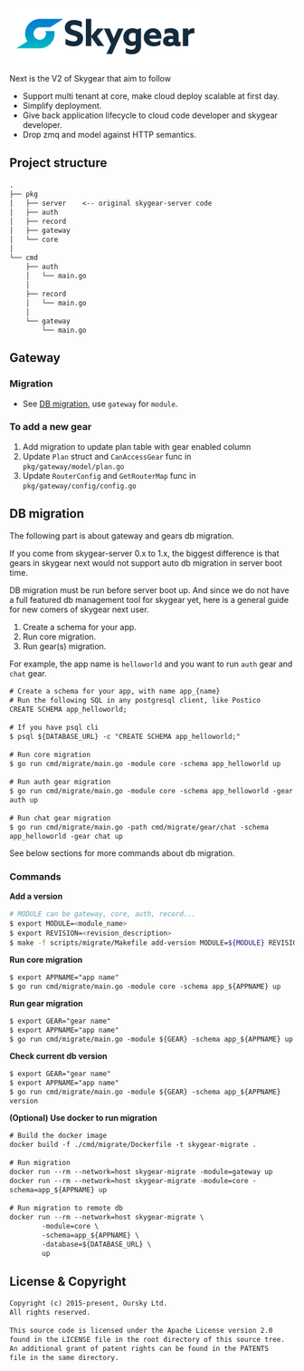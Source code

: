 ![Skygear Logo](.github/skygear-logo.png)

Next is the V2 of Skygear that aim to follow

- Support multi tenant at core, make cloud deploy scalable at first day.
- Simplify deployment.
- Give back application lifecycle to cloud code developer and skygear
  developer.
- Drop zmq and model against HTTP semantics.

## Project structure

```
.
├── pkg
│   ├── server    <-- original skygear-server code
│   ├── auth
│   ├── record
│   ├── gateway
│   └── core
│
└── cmd
    ├── auth
    │   └── main.go
    │
    ├── record
    │   └── main.go
    │
    └── gateway
        └── main.go
```

## Gateway

### Migration

- See [DB migration](#db-migration), use `gateway` for `module`.

### To add a new gear

1. Add migration to update plan table with gear enabled column
2. Update `Plan` struct and `CanAccessGear` func in `pkg/gateway/model/plan.go`
3. Update `RouterConfig` and `GetRouterMap` func in `pkg/gateway/config/config.go`

## DB migration

The following part is about gateway and gears db migration.

If you come from skygear-server 0.x to 1.x, the biggest difference is that gears in skygear next would not support auto db migration in server boot time.

DB migration must be run before server boot up. And since we do not have a full featured db management tool for skygear yet, here is a general guide for new comers of skygear next user.

1. Create a schema for your app.
1. Run core migration.
1. Run gear(s) migration.

For example, the app name is `helloworld` and you want to run `auth` gear and `chat` gear.

```
# Create a schema for your app, with name app_{name}
# Run the following SQL in any postgresql client, like Postico
CREATE SCHEMA app_helloworld;

# If you have psql cli
$ psql ${DATABASE_URL} -c "CREATE SCHEMA app_helloworld;"

# Run core migration
$ go run cmd/migrate/main.go -module core -schema app_helloworld up

# Run auth gear migration
$ go run cmd/migrate/main.go -module core -schema app_helloworld -gear auth up

# Run chat gear migration
$ go run cmd/migrate/main.go -path cmd/migrate/gear/chat -schema app_helloworld -gear chat up
```

See below sections for more commands about db migration.

### Commands

**Add a version**

```sh
# MODULE can be gateway, core, auth, record...
$ export MODULE=<module_name>
$ export REVISION=<revision_description>
$ make -f scripts/migrate/Makefile add-version MODULE=${MODULE} REVISION=${REVISION}
```

**Run core migration**

```
$ export APPNAME="app name"
$ go run cmd/migrate/main.go -module core -schema app_${APPNAME} up
```

**Run gear migration**

```
$ export GEAR="gear name"
$ export APPNAME="app name"
$ go run cmd/migrate/main.go -module ${GEAR} -schema app_${APPNAME} up
```

**Check current db version**

```
$ export GEAR="gear name"
$ export APPNAME="app name"
$ go run cmd/migrate/main.go -module ${GEAR} -schema app_${APPNAME} version
```

**(Optional) Use docker to run migration**

```
# Build the docker image
docker build -f ./cmd/migrate/Dockerfile -t skygear-migrate .

# Run migration
docker run --rm --network=host skygear-migrate -module=gateway up
docker run --rm --network=host skygear-migrate -module=core -schema=app_${APPNAME} up

# Run migration to remote db
docker run --rm --network=host skygear-migrate \
        -module=core \
        -schema=app_${APPNAME} \
        -database=${DATABASE_URL} \
        up
```

## License & Copyright

```
Copyright (c) 2015-present, Oursky Ltd.
All rights reserved.

This source code is licensed under the Apache License version 2.0
found in the LICENSE file in the root directory of this source tree.
An additional grant of patent rights can be found in the PATENTS
file in the same directory.

```
